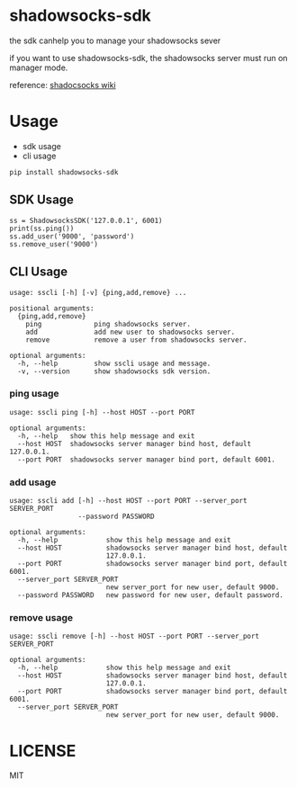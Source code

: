 # shadowsocks-sdk
the sdk canhelp you to manage your shadowsocks sever

if you want to use shadowsocks-sdk, the shadowsocks server must run on manager mode.

reference: [shadocsocks wiki](https://github.com/shadowsocks/shadowsocks/wiki/Manage-Multiple-Users)

# Usage

- sdk usage
- cli usage

```
pip install shadowsocks-sdk
```

## SDK Usage

```
ss = ShadowsocksSDK('127.0.0.1', 6001)
print(ss.ping())
ss.add_user('9000', 'password')
ss.remove_user('9000')
```

## CLI Usage

```
usage: sscli [-h] [-v] {ping,add,remove} ...

positional arguments:
  {ping,add,remove}
    ping             ping shadowsocks server.
    add              add new user to shadowsocks server.
    remove           remove a user from shadowsocks server.

optional arguments:
  -h, --help         show sscli usage and message.
  -v, --version      show shadowsocks sdk version.
```

### ping usage

```
usage: sscli ping [-h] --host HOST --port PORT

optional arguments:
  -h, --help   show this help message and exit
  --host HOST  shadowsocks server manager bind host, default 127.0.0.1.
  --port PORT  shadowsocks server manager bind port, default 6001.

```

### add usage

```
usage: sscli add [-h] --host HOST --port PORT --server_port SERVER_PORT
                 --password PASSWORD

optional arguments:
  -h, --help            show this help message and exit
  --host HOST           shadowsocks server manager bind host, default
                        127.0.0.1.
  --port PORT           shadowsocks server manager bind port, default 6001.
  --server_port SERVER_PORT
                        new server_port for new user, default 9000.
  --password PASSWORD   new password for new user, default password.
```

### remove usage 

```
usage: sscli remove [-h] --host HOST --port PORT --server_port SERVER_PORT

optional arguments:
  -h, --help            show this help message and exit
  --host HOST           shadowsocks server manager bind host, default
                        127.0.0.1.
  --port PORT           shadowsocks server manager bind port, default 6001.
  --server_port SERVER_PORT
                        new server_port for new user, default 9000.
```

# LICENSE

MIT
